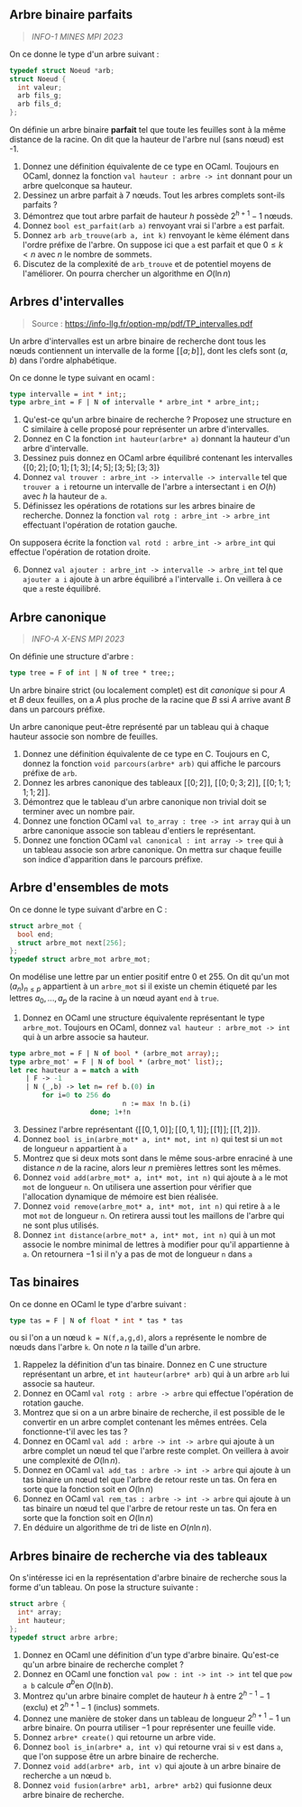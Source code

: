 ## Arbre binaire parfaits
> *INFO-1 MINES MPI 2023*

On ce donne le type d'un arbre suivant :
```c
typedef struct Noeud *arb;
struct Noeud {
  int valeur;
  arb fils_g;
  arb fils_d;
};
```

On définie un arbre binaire **parfait** tel que toute les feuilles sont à la même distance de la racine.
On dit que la hauteur de l'arbre nul (sans nœud) est -1.
1. Donnez une définition équivalente de ce type en OCaml. Toujours en OCaml, donnez la fonction `val hauteur : arbre -> int` donnant pour un arbre quelconque sa hauteur.
2. Dessinez un arbre parfait à 7 nœuds. Tout les arbres complets sont-ils parfaits ?
3. Démontrez que tout arbre parfait de hauteur $h$ possède $2^{h+1}-1$ nœuds.
4. Donnez `bool est_parfait(arb a)` renvoyant vrai si l'arbre `a` est parfait.
5. Donnez `arb arb_trouve(arb a, int k)` renvoyant le `k`ème élément dans l'ordre préfixe de l'arbre. On suppose ici que `a` est parfait et que $0\le k<n$ avec $n$ le nombre de sommets.
6. Discutez de la complexité de `arb_trouve` et de potentiel moyens de l'améliorer. On pourra chercher un algorithme en $O(\ln n)$

## Arbres d'intervalles
> Source : https://info-llg.fr/option-mp/pdf/TP_intervalles.pdf

Un arbre d'intervalles est un arbre binaire de recherche dont tous les nœuds contiennent un intervalle de la forme $[\![ a; b]\!]$, dont les clefs sont $(a,b)$ dans l'ordre alphabétique.

On ce donne le type suivant en ocaml :
```ocaml
type intervalle = int * int;;
type arbre_int = F | N of intervalle * arbre_int * arbre_int;;
```

1. Qu'est-ce qu'un arbre binaire de recherche ? Proposez une structure en C similaire à celle proposé pour représenter un arbre d'intervalles.
2. Donnez en C la fonction `int hauteur(arbre* a)` donnant la hauteur d'un arbre d'intervalle.
3. Dessinez puis donnez en OCaml arbre équilibré contenant les intervalles $\{[0;2]; [0;1]; [1;3]; [4;5]; [3;5]; [3;3]\}$
4. Donnez `val trouver : arbre_int -> intervalle -> intervalle` tel que `trouver a i`  retourne un intervalle de l'arbre `a` intersectant `i` en $O(h)$ avec $h$ la hauteur de `a`.
5. Définissez les opérations de rotations sur les arbres binaire de recherche. Donnez la fonction `val rotg : arbre_int -> arbre_int` effectuant l'opération de rotation gauche. 

On supposera écrite la fonction `val rotd : arbre_int -> arbre_int` qui effectue l'opération de rotation droite.

6. Donnez `val ajouter : arbre_int -> intervalle -> arbre_int` tel que `ajouter a i` ajoute à un arbre équilibré `a` l'intervalle `i`. On veillera à ce que `a` reste équilibré.
## Arbre canonique
> *INFO-A X-ENS MPI 2023*

On définie une structure d'arbre :
```ocaml
type tree = F of int | N of tree * tree;;
``` 
Un arbre binaire strict (ou localement complet) est dit *canonique* si pour $A$ et $B$ deux feuilles, on a $A$ plus proche de la racine que $B$ ssi $A$ arrive avant $B$ dans un parcours préfixe.

Un arbre canonique peut-être représenté par un tableau qui à chaque hauteur associe son nombre de feuilles.

1. Donnez une définition équivalente de ce type en C. Toujours en C, donnez la fonction `void parcours(arbre* arb)` qui affiche le parcours préfixe de `arb`.
2. Donnez les arbres canonique des tableaux $[\![0;2]\!]$, $[\![0;0;3;2]\!]$, $[\![0;1;1;1;1;2]\!]$.
3. Démontrez que le tableau d'un arbre canonique non trivial doit se terminer avec un nombre pair.
4. Donnez une fonction OCaml `val to_array : tree -> int array` qui à un arbre canonique associe son tableau d'entiers le représentant.
5. Donnez une fonction OCaml `val canonical : int array -> tree` qui à un tableau associe son arbre canonique. On mettra sur chaque feuille son indice d'apparition dans le parcours préfixe. 


## Arbre d'ensembles de mots
On ce donne le type suivant d'arbre en C :
```c
struct arbre_mot {
  bool end;
  struct arbre_mot next[256];
};
typedef struct arbre_mot arbre_mot;
```
On modélise une lettre par un entier positif entre $0$ et $255$.
On dit qu'un mot $(a_n)_{n\le p}$ appartient à un `arbre_mot` si il existe un chemin étiqueté par les lettres $a_0,...,a_p$ de la racine à un nœud ayant `end` à `true`.

1. Donnez en OCaml une structure équivalente représentant le type `arbre_mot`. Toujours en OCaml, donnez `val hauteur : arbre_mot -> int` qui à un arbre associe sa hauteur.

```ocaml
type arbre_mot = F | N of bool * (arbre_mot array);;
type arbre_mot' = F | N of bool * (arbre_mot' list);;
let rec hauteur a = match a with
	| F -> -1
	| N (_,b) -> let n= ref b.(0) in
		for i=0 to 256 do 
							n := max !n b.(i)
					done; 1+!n
```

3. Dessinez l'arbre représentant $\{ [ \! [0,1,0]\!]; [ \! [0,1,1]\!]; [ \! [1]\!]; [ \! [1,2]\!]\}$.
4. Donnez `bool is_in(arbre_mot* a, int* mot, int n)` qui test si un `mot` de longueur `n` appartient à `a`
5. Montrez que si deux mots sont dans le même sous-arbre enraciné à une distance $n$ de la racine, alors leur $n$ premières lettres sont les mêmes.
6. Donnez `void add(arbre_mot* a, int* mot, int n)` qui ajoute à `a` le mot `mot` de longueur `n`. On utilisera une assertion pour vérifier que l'allocation dynamique de mémoire est bien réalisée.
7. Donnez `void remove(arbre_mot* a, int* mot, int n)` qui retire à `a` le mot `mot` de longueur `n`. On retirera aussi tout les maillons de l'arbre qui ne sont plus utilisés.
8. Donnez `int distance(arbre_mot* a, int* mot, int n)` qui à un mot associe le nombre minimal de lettres à modifier pour qu'il appartienne à `a`. On retournera $-1$ si il n'y a pas de mot de longueur `n` dans `a`

## Tas binaires

On ce donne en OCaml le type d'arbre suivant :
```ocaml
type tas = F | N of float * int * tas * tas
```
ou si l'on a un nœud `k = N(f,a,g,d)`, alors `a` représente le nombre de nœuds dans l'arbre `k`.
On note $n$ la taille d'un arbre.

1. Rappelez la définition d'un tas binaire. Donnez en C une structure représentant un arbre, et `int hauteur(arbre* arb)` qui à un arbre `arb` lui associe sa hauteur.
2. Donnez en OCaml `val rotg : arbre -> arbre` qui effectue l'opération de rotation gauche.
3. Montrez que si on a un arbre binaire de recherche, il est possible de le convertir en un arbre complet contenant les mêmes entrées. Cela fonctionne-t'il avec les tas ?
4. Donnez en OCaml `val add : arbre -> int -> arbre` qui ajoute à un arbre complet un nœud tel que l'arbre reste complet. On veillera à avoir une complexité de $O(\ln n)$.
5. Donnez en OCaml `val add_tas : arbre -> int -> arbre` qui ajoute à un tas binaire un nœud tel que l'arbre de retour reste un tas. On fera en sorte que la fonction soit en $O(\ln n)$
6. Donnez en OCaml `val rem_tas : arbre -> int -> arbre` qui ajoute à un tas binaire un nœud tel que l'arbre de retour reste un tas. On fera en sorte que la fonction soit en $O(\ln n)$
7. En déduire un algorithme de tri de liste en $O(n\ln n)$.

## Arbres binaire de recherche via des tableaux

On s'intéresse ici en la représentation d'arbre binaire de recherche sous la forme d'un tableau.
On pose la structure suivante :
```c
struct arbre {
  int* array;
  int hauteur;
};
typedef struct arbre arbre;
```


1. Donnez en OCaml une définition d'un type d'arbre binaire. Qu'est-ce qu'un arbre binaire de recherche complet ?
2. Donnez en OCaml une fonction `val pow : int -> int -> int` tel que `pow a b` calcule $a^b$en $O(\ln b)$.
3. Montrez qu'un arbre binaire complet de hauteur $h$ à entre $2^{h-1}-1$ (exclu) et $2^{h+1}-1$ (inclus) sommets.
4. Donnez une manière de stoker dans un tableau de longueur $2^{h+1}-1$ un arbre binaire. On pourra utiliser $-1$ pour représenter une feuille vide.
5. Donnez `arbre* create()` qui retourne un arbre vide.
5. Donnez `bool is_in(arbre* a, int v)` qui retourne vrai si `v` est dans `a`, que l'on suppose être un arbre binaire de recherche.
6. Donnez `void add(arbre* arb, int v)` qui ajoute à un arbre binaire de recherche `a` un nœud `b`.
7. Donnez `void fusion(arbre* arb1, arbre* arb2)` qui fusionne deux arbre binaire de recherche.



<!--stackedit_data:
eyJoaXN0b3J5IjpbMTIxNzcxNjc0XX0=
-->